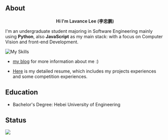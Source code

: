 ## About

<p align="center" style="font-weight: 600;">
Hi I'm Lavance Lee (李忠鹏)
</p>

I'm an undergraduate student majoring in Software Engineering mainly using **Python**, also **JavaScript** as my main stack: with a focus on Computer Vision and front-end Development.

![My Skills](https://skillicons.dev/icons?i=python,opencv,js,vue)

+ [my blog](https://2jone.top) for more information about me :)

+ [Here](https://cv.2jone.top) is my detailed resume, which includes my projects experiences and some competition experiences.

## Education

+ Bachelor's Degree: Hebei University of Engineering 

## Status

<picture>
  <source
    srcset="https://github-readme-stats.vercel.app/api?username=lavanceeee&show_icons=true&theme=dark"
    media="(prefers-color-scheme: dark)"
  />
  <source
    srcset="https://github-readme-stats.vercel.app/api?username=lavanceeee&show_icons=true"
    media="(prefers-color-scheme: light), (prefers-color-scheme: no-preference)"
  />
  <img src="https://github-readme-stats.vercel.app/api?username=lavanceeee&show_icons=true" />
</picture>
